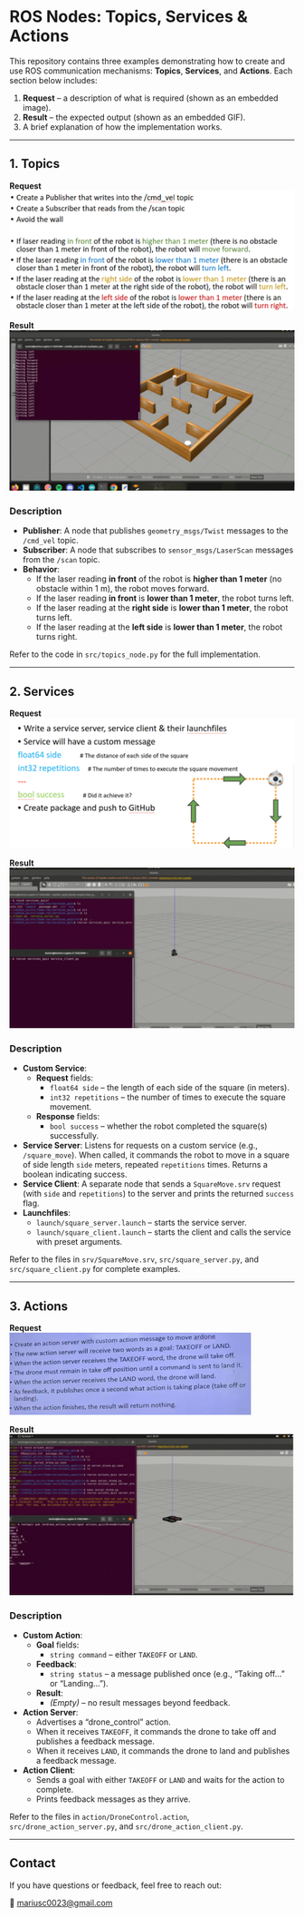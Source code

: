 # ROS Nodes: Topics, Services & Actions

This repository contains three examples demonstrating how to create and use ROS communication mechanisms: **Topics**, **Services**, and **Actions**. Each section below includes:

1. **Request** – a description of what is required (shown as an embedded image).
2. **Result** – the expected output (shown as an embedded GIF).
3. A brief explanation of how the implementation works.

---

## 1. Topics

**Request**  
![Topics Request](topics_request.png)

**Result**  
![Topics Result](topics.gif)

### Description

- **Publisher**: A node that publishes `geometry_msgs/Twist` messages to the `/cmd_vel` topic.
- **Subscriber**: A node that subscribes to `sensor_msgs/LaserScan` messages from the `/scan` topic.
- **Behavior**:
  - If the laser reading **in front** of the robot is **higher than 1 meter** (no obstacle within 1 m), the robot moves forward.
  - If the laser reading **in front** is **lower than 1 meter**, the robot turns left.
  - If the laser reading at the **right side** is **lower than 1 meter**, the robot turns left.
  - If the laser reading at the **left side** is **lower than 1 meter**, the robot turns right.

Refer to the code in `src/topics_node.py` for the full implementation.

---

## 2. Services

**Request**  
![Services Request](services_request.png)

**Result**  
![Services Result](services.gif)

### Description

- **Custom Service**:  
  - **Request** fields:
    - `float64 side` – the length of each side of the square (in meters).
    - `int32 repetitions` – the number of times to execute the square movement.
  - **Response** fields:
    - `bool success` – whether the robot completed the square(s) successfully.
- **Service Server**: Listens for requests on a custom service (e.g., `/square_move`). When called, it commands the robot to move in a square of side length `side` meters, repeated `repetitions` times. Returns a boolean indicating success.
- **Service Client**: A separate node that sends a `SquareMove.srv` request (with `side` and `repetitions`) to the server and prints the returned `success` flag.
- **Launchfiles**:  
  - `launch/square_server.launch` – starts the service server.
  - `launch/square_client.launch` – starts the client and calls the service with preset arguments.

Refer to the files in `srv/SquareMove.srv`, `src/square_server.py`, and `src/square_client.py` for complete examples.

---

## 3. Actions

**Request**  
![Actions Request](actions_request.png)

**Result**  
![Actions Result](actions.gif)

### Description

- **Custom Action**:  
  - **Goal** fields:
    - `string command` – either `TAKEOFF` or `LAND`.
  - **Feedback**:
    - `string status` – a message published once (e.g., “Taking off…” or “Landing…”).
  - **Result**:
    - _(Empty)_ – no result messages beyond feedback.
- **Action Server**:  
  - Advertises a “drone_control” action.
  - When it receives `TAKEOFF`, it commands the drone to take off and publishes a feedback message.
  - When it receives `LAND`, it commands the drone to land and publishes a feedback message.
- **Action Client**:  
  - Sends a goal with either `TAKEOFF` or `LAND` and waits for the action to complete.
  - Prints feedback messages as they arrive.

Refer to the files in `action/DroneControl.action`, `src/drone_action_server.py`, and `src/drone_action_client.py`.

---

## Contact

If you have questions or feedback, feel free to reach out:

📧 mariusc0023@gmail.com

